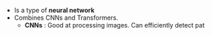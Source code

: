 - Is a type of **neural network**
- Combines CNNs and Transformers.
	- **CNNs** : Good at processing images. Can efficiently detect pat